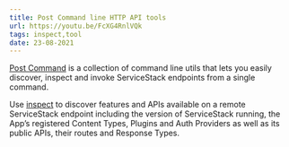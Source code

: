 ```yaml
---
title: Post Command line HTTP API tools
url: https://youtu.be/FcXG4RnlVQk
tags: inspect,tool
date: 23-08-2021
---
```

[Post Command](https://docs.servicestack.net/post-command) is a collection of command line utils that lets you easily discover,
inspect and invoke ServiceStack endpoints from a single command.

Use [inspect](https://docs.servicestack.net/post-command#inspect-command) to discover features and APIs available on a remote
ServiceStack endpoint including the version of ServiceStack running, the App’s registered Content Types, Plugins and Auth Providers
as well as its public APIs, their routes and Response Types.